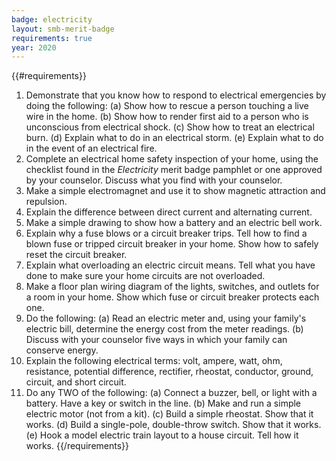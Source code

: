 ```yaml
---
badge: electricity
layout: smb-merit-badge
requirements: true
year: 2020
---
```


{{#requirements}}
1. Demonstrate that you know how to respond to electrical emergencies by doing the following:
    (a) Show how to rescue a person touching a live wire in the home.
    (b) Show how to render first aid to a person who is unconscious from electrical shock.
    (c) Show how to treat an electrical burn.
    (d) Explain what to do in an electrical storm.
    (e) Explain what to do in the event of an electrical fire.
2. Complete an electrical home safety inspection of your home, using the checklist found in the *Electricity* merit badge pamphlet or one approved by your counselor. Discuss what you find with your counselor.
3. Make a simple electromagnet and use it to show magnetic attraction and repulsion.
4. Explain the difference between direct current and alternating current.
5. Make a simple drawing to show how a battery and an electric bell work.
6. Explain why a fuse blows or a circuit breaker trips. Tell how to find a blown fuse or tripped circuit breaker in your home. Show how to safely reset the circuit breaker.
7. Explain what overloading an electric circuit means. Tell what you have done to make sure your home circuits are not overloaded.
8. Make a floor plan wiring diagram of the lights, switches, and outlets for a room in your home. Show which fuse or circuit breaker protects each one.
9. Do the following:
    (a) Read an electric meter and, using your family's electric bill, determine the energy cost from the meter readings.
    (b) Discuss with your counselor five ways in which your family can conserve energy.
10. Explain the following electrical terms: volt, ampere, watt, ohm, resistance, potential difference, rectifier, rheostat, conductor, ground, circuit, and short circuit.
11. Do any TWO of the following:
    (a) Connect a buzzer, bell, or light with a battery. Have a key or switch in the line.
    (b) Make and run a simple electric motor (not from a kit).
    (c) Build a simple rheostat. Show that it works.
    (d) Build a single-pole, double-throw switch. Show that it works.
    (e) Hook a model electric train layout to a house circuit. Tell how it works.
{{/requirements}}
